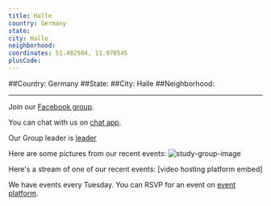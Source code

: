 ```yaml
---
title: Halle
country: Germany
state: 
city: Halle
neighborhood: 
coordinates: 51.482504, 11.970545
plusCode:
---
```


##Country: Germany
##State: 
##City: Halle
##Neighborhood: 
*****
Join our [Facebook group](https://www.facebook.com/groups/free.code.camp.halle.saale).

You can chat with us on [chat app]().

Our Group leader is [leader]()

Here are some pictures from our recent events:
![study-group-image]()

Here's a stream of one of our recent events:
[video hosting platform embed]

We have events every Tuesday. You can RSVP for an event on [event platform]().
